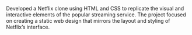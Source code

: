 Developed a Netflix clone using HTML and CSS to replicate the visual and interactive elements of the popular streaming service. The project focused on creating a static web design that mirrors the layout and styling of Netflix’s interface.
